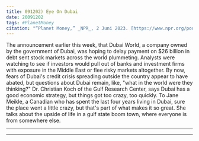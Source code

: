 ```yaml
---
title: 091202) Eye On Dubai
date: 20091202
tags: #PlanetMoney
citation: "“Planet Money,” _NPR_, 2 Juni 2023. [https://www.npr.org/podcasts/510289/planet-money](https://www.npr.org/podcasts/510289/planet-money) (diakses 4 Juni 2023)."
---
```


The announcement earlier this week, that Dubai World, a company owned by the government of Dubai, was hoping to delay payment on $26 billion in debt sent stock markets across the world plummeting. Analysts were watching to see if investors would pull out of banks and investment firms with exposure in the Middle East or flee risky markets altogether. By now, fears of Dubai's credit crisis spreading outside the country appear to have abated, but questions about Dubai remain, like, "what in the world were they thinking?" Dr. Christian Koch of the Gulf Research Center, says Dubai has a good economic strategy, but things got too crazy, too quickly. To Jane Meikle, a Canadian who has spent the last four years living in Dubai, sure the place went a little crazy, but that's part of what makes it so great. She talks about the upside of life in a gulf state boom town, where everyone is from somewhere else.

----



----
